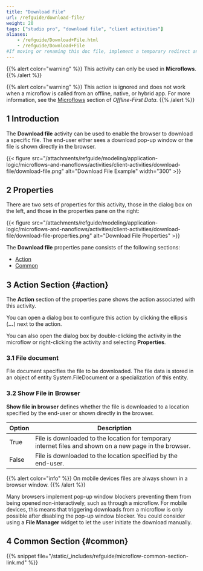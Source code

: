 ```yaml
---
title: "Download File"
url: /refguide/download-file/
weight: 20
tags: ["studio pro", "download file", "client activities"]
aliases:
    - /refguide/Download+File.html
    - /refguide/Download+File
#If moving or renaming this doc file, implement a temporary redirect and let the respective team know they should update the URL in the product. See Mapping to Products for more details.
---
```


{{% alert color="warning" %}}
This activity can only be used in **Microflows**.
{{% /alert %}}

{{% alert color="warning" %}}
This action is ignored and does not work when a microflow is called from an offline, native, or hybrid app. For more information, see the [Microflows](/refguide/mobile/using-mobile-capabilities/offlinefirst-data/best-practices/#microflows) section of *Offline-First Data*.
{{% /alert %}}

## 1 Introduction

The **Download file** activity can be used to enable the browser to download a specific file. The end-user either sees a download pop-up window or the file is shown directly in the browser.

{{< figure src="/attachments/refguide/modeling/application-logic/microflows-and-nanoflows/activities/client-activities/download-file/download-file.png" alt="Download File Example"   width="300"  >}}

## 2 Properties

There are two sets of properties for this activity, those in the dialog box on the left, and those in the properties pane on the right:

{{< figure src="/attachments/refguide/modeling/application-logic/microflows-and-nanoflows/activities/client-activities/download-file/download-file-properties.png" alt="Download File Properties" >}}

The **Download file** properties pane consists of the following sections:

* [Action](#action)
* [Common](#common)

## 3 Action Section {#action}

The **Action** section of the properties pane shows the action associated with this activity.

You can open a dialog box to configure this action by clicking the ellipsis (**…**) next to the action.

You can also open the dialog box by double-clicking the activity in the microflow or right-clicking the activity and selecting **Properties**.

### 3.1 File document

File document specifies the file to be downloaded. The file data is stored in an object of entity System.FileDocument or a specialization of this entity.

### 3.2 Show File in Browser

**Show file in browser** defines whether the file is downloaded to a location specified by the end-user or shown directly in the browser.

| Option | Description |
| --- | --- |
| True | File is downloaded to the location for temporary internet files and shown on a new page in the browser. |
| False | File is downloaded to the location specified by the end-user. |

{{% alert color="info" %}}
On mobile devices files are always shown in a browser window.
{{% /alert %}}

Many browsers implement pop-up window blockers preventing them from being opened non-interactively, such as through a microflow. For mobile devices, this means that triggering downloads from a microflow is only possible after disabling the pop-up window blocker. You could consider using a **File Manager** widget to let the user initiate the download manually.

## 4 Common Section {#common}

{{% snippet file="/static/_includes/refguide/microflow-common-section-link.md" %}}
